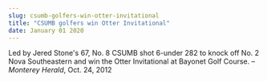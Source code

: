 ```yaml
---
slug: csumb-golfers-win-otter-invitational
title: "CSUMB golfers win Otter Invitational"
date: January 01 2020
---
```


 
<p>
  Led by Jered Stone's 67, No. 8 CSUMB shot 6-under 282 to knock off No. 2 Nova
  Southeastern and win the Otter Invitational at Bayonet Golf Course. –
  <em>Monterey Herald</em>, Oct. 24, 2012
</p>
 
